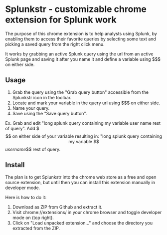 Splunkstr - customizable chrome extension for Splunk work
====================================================

The purpose of this chrome extension is to help analysts using Splunk, by enabling them to access their favorite queries by selecting some text and picking a saved query from the right click menu.

It works by grabbing an active Splunk query using the url from an active Splunk page and saving it after you name it and define a variable using $$$ on either side.

Usage
-----

1. Grab the query using the "Grab query button" accessible from the Splunkstr icon in the toolbar.
1. Locate and mark your variable in the query url using $$$ on either side.
1. Name your query.
1. Save using the "Save query button".

Ex. Grab and edit "long splunk query containing my variable user name rest of query".
Add $$$ on either side of your variable resulting in: "long splunk query containing my variable $$$user name$$$ rest of query.


Install
-------
The plan is to get Splunkstr into the chrome web store as a free and open source extension, but until then you can install this extension manually in developer mode.

Here is how to do it:
1. Download as ZIP from Github and extract it.
1. Visit chrome://extensions/ in your chrome browser and toggle developer mode on (top right).
1. Click on "Load unpacked extension..." and choose the directory you extracted from the ZIP.

